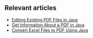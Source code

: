 ## Relevant articles
- [Editing Existing PDF Files in Java](https://www.baeldung.com/java-edit-existing-pdf)
- [Get Information About a PDF in Java](https://www.baeldung.com/java-pdf-info)
- [Convert Excel Files to PDF Using Java](https://www.baeldung.com/java-convert-excel-files-to-pdf)
